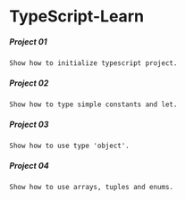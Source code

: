 # TypeScript-Learn
<h5>Project 01</h5>
<code>Show how to initialize typescript project. </code>

<h5>Project 02</h5>
<code>Show how to type simple constants and let.</code>

<h5>Project 03</h5>
<code>Show how to use type 'object'.</code>

<h5>Project 04</h5>
<code>Show how to use arrays, tuples and enums. </code>


